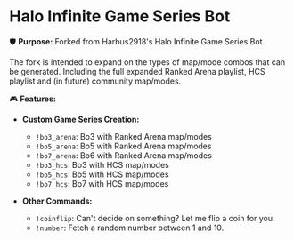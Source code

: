 # Halo Infinite Game Series Bot

🛡️ **Purpose:** 
Forked from Harbus2918's Halo Infinite Game Series Bot. 

The fork is intended to expand on the types of map/mode combos that can be generated. Including the full expanded Ranked Arena playlist, HCS playlist and (in future) community map/modes.


🎮 **Features:**

  - **Custom Game Series Creation:**
    - `!bo3_arena`: Bo3 with Ranked Arena map/modes
    - `!bo5_arena`: Bo5 with Ranked Arena map/modes
    - `!bo7_arena`: Bo6 with Ranked Arena map/modes
    - `!bo3_hcs`: Bo3 with HCS map/modes
    - `!bo5_hcs`: Bo5 with HCS map/modes
    - `!bo7_hcs`: Bo7 with HCS map/modes
    

  - **Other Commands:**
    - `!coinflip`: Can't decide on something? Let me flip a coin for you.
    - `!number`: Fetch a random number between 1 and 10.



